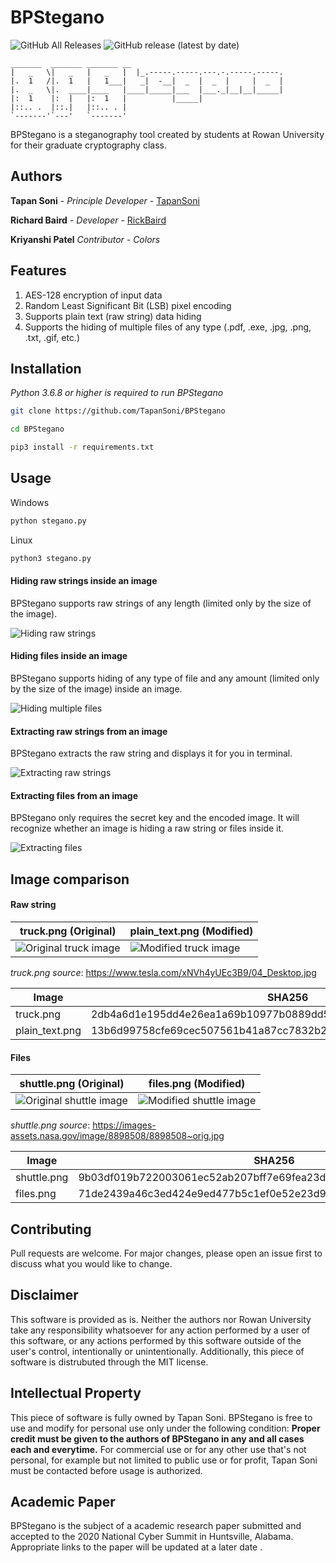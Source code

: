 # BPStegano
![GitHub All Releases](https://img.shields.io/github/downloads/TapanSoni/BPStegano/total?style=for-the-badge)
![GitHub release (latest by date)](https://img.shields.io/github/v/release/TapanSoni/BPStegano?style=for-the-badge)
```
_______  _______ _______ __
|   _   \|   _   |   _   |  |_.-----.-----.---.-.-----.-----.
|.  1   /|.  1   |   1___|   _|  -__|  _  |  _  |     |  _  |
|.  _   \|.  ____|____   |____|_____|___  |___._|__|__|_____|
|:  1    |:  |   |:  1   |          |_____|
|::.. .  |::.|   |::.. . |
`-------'`---'   `-------'
```

BPStegano is a steganography tool created by students at Rowan University for their graduate cryptography class.

## Authors
**Tapan Soni** - *Principle Developer* - [TapanSoni](https://github.com/TapanSoni)

**Richard Baird** - *Developer* - [RickBaird](https://github.com/RickBaird)

**Kriyanshi Patel** *Contributor - Colors*

## Features
1) AES-128 encryption of input data
2) Random Least Significant Bit (LSB) pixel encoding
3) Supports plain text (raw string) data hiding
4) Supports the hiding of multiple files of any type (.pdf, .exe, .jpg, .png, .txt, .gif, etc.)

## Installation

*Python 3.6.8 or higher is required to run BPStegano*


```bash
git clone https://github.com/TapanSoni/BPStegano

cd BPStegano

pip3 install -r requirements.txt
```


## Usage

Windows

```python
python stegano.py
```

Linux
```python
python3 stegano.py
```

#### Hiding raw strings inside an image

BPStegano supports raw strings of any length (limited only by the size of the image).

![Hiding raw strings](Demo/plain_text.gif)

#### Hiding files inside an image

BPStegano supports hiding of any type of file and any amount (limited only by the size of the image) inside an image.

![Hiding multiple files](Demo/files.gif)

#### Extracting raw strings from an image

BPStegano extracts the raw string and displays it for you in terminal.

![Extracting raw strings](Demo/extract_plain_text.gif)

#### Extracting files from an image

BPStegano only requires the secret key and the encoded image. It will recognize whether an image is hiding a raw string or files inside it.

![Extracting files](Demo/extract_files.gif)

## Image comparison

#### Raw string

|truck.png (Original)|plain_text.png (Modified)|
|--------------------|-------------------------|
|![Original truck image](Demo/truck.png)|![Modified truck image](Demo/plain_text.png)|

*truck.png source*: https://www.tesla.com/xNVh4yUEc3B9/04_Desktop.jpg

|Image|SHA256|
|----------|------|
|truck.png|2db4a6d1e195dd4e26ea1a69b10977b0889dd5e48db30ddd3fd77d70dfd6eb9f|
|plain_text.png|13b6d99758cfe69cec507561b41a87cc7832b2339bfdcdac15f74a9bde7fd489|


#### Files

|shuttle.png (Original)|files.png (Modified)|
|--------------------|-------------------------|
|![Original shuttle image](Demo/shuttle.png)|![Modified shuttle image](Demo/files.png)|

*shuttle.png source*: https://images-assets.nasa.gov/image/8898508/8898508~orig.jpg

|Image|SHA256|
|----------|------|
|shuttle.png|9b03df019b722003061ec52ab207bff7e69fea23d42b62765ce8d4820d122f70|
|files.png|71de2439a46c3ed424e9ed477b5c1ef0e52e23d9bafbf615511033085cd0f13e|

## Contributing
Pull requests are welcome. For major changes, please open an issue first to discuss what you would like to change.

## Disclaimer
This software is provided as is. Neither the authors nor Rowan University take any responsibility whatsoever for any action performed by a user of this software, or any actions performed by this software outside of the user's control, intentionally or unintentionally. Additionally, this piece of software is distrubuted through the MIT license.

## Intellectual Property
This piece of software is fully owned by Tapan Soni. BPStegano is free to use and modify for personal use only under the following condition: **Proper credit must be given to the authors of BPStegano in any and all cases each and everytime.** For commercial use or for any other use that's not personal, for example but not limited to public use or for profit, Tapan Soni must be contacted before usage is authorized.

## Academic Paper
BPStegano is the subject of a academic research paper submitted and accepted to the 2020 National Cyber Summit in Huntsville, Alabama. Appropriate links to the paper will be updated at a later date .
